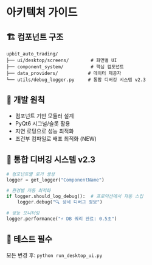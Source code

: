 # 아키텍처 가이드

## 🏗️ 컴포넌트 구조
```
upbit_auto_trading/
├── ui/desktop/screens/        # 화면별 UI
├── component_system/          # 핵심 컴포넌트
├── data_providers/           # 데이터 제공자
└── utils/debug_logger.py     # 통합 디버깅 시스템 v2.3
```

## 🎯 개발 원칙
- 컴포넌트 기반 모듈러 설계
- PyQt6 시그널/슬롯 활용
- 지연 로딩으로 성능 최적화
- 조건부 컴파일로 배포 최적화 (NEW)

## 🔬 통합 디버깅 시스템 v2.3
```python
# 컴포넌트별 로거 생성
logger = get_logger("ComponentName")

# 환경별 자동 최적화
if logger.should_log_debug():  # 프로덕션에서 자동 스킵
    logger.debug("🔍 상세 디버그 정보")

# 성능 모니터링
logger.performance("⚡ DB 쿼리 완료: 0.5초")
```

## 🔄 테스트 필수
모든 변경 후: `python run_desktop_ui.py`
